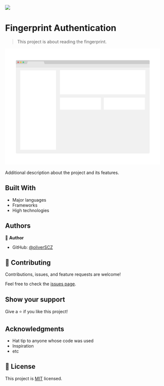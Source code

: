 ![](https://img.shields.io/badge/Microverse-blueviolet)

# Fingerprint Authentication

> This project is about reading the fingerprint.

![screenshot](./app_screenshot.png)

Additional description about the project and its features.

## Built With

- Major languages
- Frameworks
- High technologies


## Authors

👤 **Author**

- GitHub: [@oliverSCZ](https://github.com/oliverSCZ)



## 🤝 Contributing

Contributions, issues, and feature requests are welcome!

Feel free to check the [issues page](../../issues/).

## Show your support

Give a ⭐️ if you like this project!

## Acknowledgments

- Hat tip to anyone whose code was used
- Inspiration
- etc

## 📝 License

This project is [MIT](./MIT.md) licensed.
